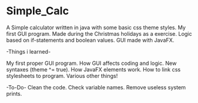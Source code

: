 # Simple_Calc

A Simple calculator written in java with some basic css theme styles.
My first GUI program. Made during the Christmas holidays as a exercise. 
Logic based on if-statements and boolean values. GUI made with JavaFX.

-Things i learned-

My first proper GUI program.
How GUI affects coding and logic.
New syntaxes (theme ^= true).
How JavaFX elements work.
How to link css stylesheets to program.
Various other things!

-To-Do-
Clean the code.
Check variable names.
Remove useless system prints.
